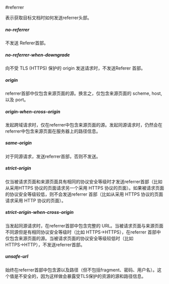 #referrer

表示获取目标文档时如何发送referrer头部。

##### no-referrer

不发送 Referer首部。

##### no-referrer-when-downgrade

向不受 TLS (HTTPS) 保护的 origin 发送请求时，不发送Referer 首部。

##### origin

referrer首部中仅包含来源页面的源。换言之，仅包含来源页面的 scheme, host, 以及 port。

##### origin-when-cross-origin

发起跨域请求时，仅在referrer中包含来源页面的源。发起同源请求时，仍然会在 referrer中包含来源页面在服务器上的路径信息。

##### same-origin

对于同源请求，发送referrer首部，否则不发送。

##### strict-origin

仅当被请求页面和来源页面具有相同的协议安全等级时才发送referrer首部（比如从采用HTTPS 协议的页面请求另一个采用 HTTPS 协议的页面）。如果被请求页面的协议安全等级较低，则不会发送referrer 首部（比如从采用 HTTPS 协议的页面请求采用 HTTP 协议的页面）。

##### strict-origin-when-cross-origin

当发起同源请求时，在referrer首部中包含完整的 URL。当被请求页面与来源页面不同源但是有相同协议安全等级时（比如 HTTPS→HTTPS），在referrer 首部中仅包含来源页面的源。当被请求页面的协议安全等级较低时（比如 HTTPS→HTTP），不发送referrer首部。

##### unsafe-url

始终在referrer首部中包含源以及路径（但不包括fragment、密码、用户名）。这个值是不安全的，因为这样做会暴露受TLS保护的资源的源和路径信息。
